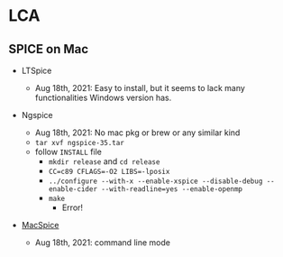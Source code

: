 # LCA



## SPICE on Mac

  * LTSpice
    * Aug 18th, 2021: Easy to install, but it seems to lack many functionalities Windows version has.

  * Ngspice
    * Aug 18th, 2021: No mac pkg or brew or any similar kind
    * ```tar xvf ngspice-35.tar```
    * follow ```INSTALL``` file
      * ```mkdir release``` and ```cd release``` 
      * ```CC=c89 CFLAGS=-O2 LIBS=-lposix```
      * ```../configure --with-x --enable-xspice --disable-debug --enable-cider --with-readline=yes --enable-openmp```
      * ```make```
        * Error! 

  * [MacSpice](https://www.macspice.com)
    * Aug 18th, 2021: command line mode

